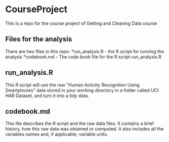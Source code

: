 # CourseProject
This is a repo for the course project of Getting and Cleaning Data course

## Files for the analysis
There are two files in this repo:
*run_analysis.R - the R script for running the analysis
*codebook.md - The code book file for the R script run_analysis.R

## run_analysis.R
This R script will use the raw "Human Activity Recognition Using Smartphones" data stored in your working directory in a folder called UCI HAR Dataset, and turn it into a tidy data. 

## codebook.md
This file describes the R script and the raw data files. It contains a brief history, how this raw data was obtained or computed. It also includes all the variables names and, if applicable, variable units. 
